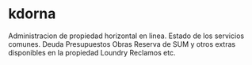 kdorna
======
Administracion de propiedad horizontal en linea.
  Estado de los servicios comunes.
  Deuda
  Presupuestos
  Obras
  Reserva de SUM y otros extras disponibles en la propiedad
  Loundry
  Reclamos
  etc.
  
